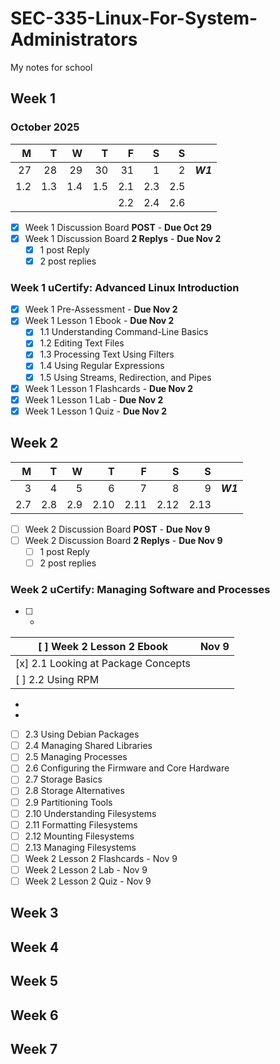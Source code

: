 # SEC-335-Linux-For-System-Administrators
My notes for school

## Week 1
### October 2025
|   M |   T |   W |   T |   F |   S |   S |           |
| --: | --: | --: | --: | --: | --: | --: | --------: |
|  27 |  28 |  29 |  30 |  31 |   1 |   2 | ***W1***  |
| 1.2 | 1.3 | 1.4 | 1.5 | 2.1 | 2.3 | 2.5 |           |
|     |     |     |     | 2.2 | 2.4 | 2.6 |           |

- [x] Week 1 Discussion Board **POST** - **Due Oct 29**
- [x] Week 1 Discussion Board **2 Replys** - **Due Nov 2**
  - [x] 1 post Reply
  - [x] 2 post replies
### Week 1 uCertify: Advanced Linux Introduction
- [x] Week 1 Pre-Assessment - **Due Nov 2**
- [x] Week 1 Lesson 1 Ebook - **Due Nov 2**
  - [x] 1.1 Understanding Command-Line Basics
  - [x] 1.2 Editing Text Files
  - [x] 1.3 Processing Text Using Filters
  - [x] 1.4 Using Regular Expressions
  - [x] 1.5 Using Streams, Redirection, and Pipes
- [x] Week 1 Lesson 1 Flashcards - **Due Nov 2**
- [x] Week 1 Lesson 1 Lab - **Due Nov 2**
- [x] Week 1 Lesson 1 Quiz - **Due Nov 2**

## Week 2
|   M |   T |   W |   T |   F |   S |   S |           |
| --: | --: | --: | --: | --: | --: | --: | --------: |
|   3 |   4 |   5 |   6 |   7 |   8 |   9 | ***W1***  |
| 2.7 | 2.8 | 2.9 | 2.10| 2.11| 2.12| 2.13|           |

- [ ] Week 2 Discussion Board **POST** - **Due Nov 9**
- [ ] Week 2 Discussion Board **2 Replys** - **Due Nov 9**
  - [ ] 1 post Reply
  - [ ] 2 post replies
### Week 2 uCertify: Managing Software and Processes
- [ ]  - 

| [ ] Week 2 Lesson 2 Ebook|Nov 9|
|---|---|
|[x] 2.1  Looking at Package Concepts||
|[ ] 2.2  Using RPM||

  - 
  - 
  - [ ] 2.3  Using Debian Packages
  - [ ] 2.4  Managing Shared Libraries
  - [ ] 2.5  Managing Processes
  - [ ] 2.6  Configuring the Firmware and Core Hardware
  - [ ] 2.7  Storage Basics
  - [ ] 2.8  Storage Alternatives
  - [ ] 2.9  Partitioning Tools
  - [ ] 2.10  Understanding Filesystems
  - [ ] 2.11  Formatting Filesystems
  - [ ] 2.12  Mounting Filesystems
  - [ ] 2.13  Managing Filesystems
- [ ] Week 2 Lesson 2 Flashcards - Nov 9
- [ ] Week 2 Lesson 2 Lab - Nov 9
- [ ] Week 2 Lesson 2 Quiz - Nov 9

## Week 3

## Week 4

## Week 5

## Week 6

## Week 7
